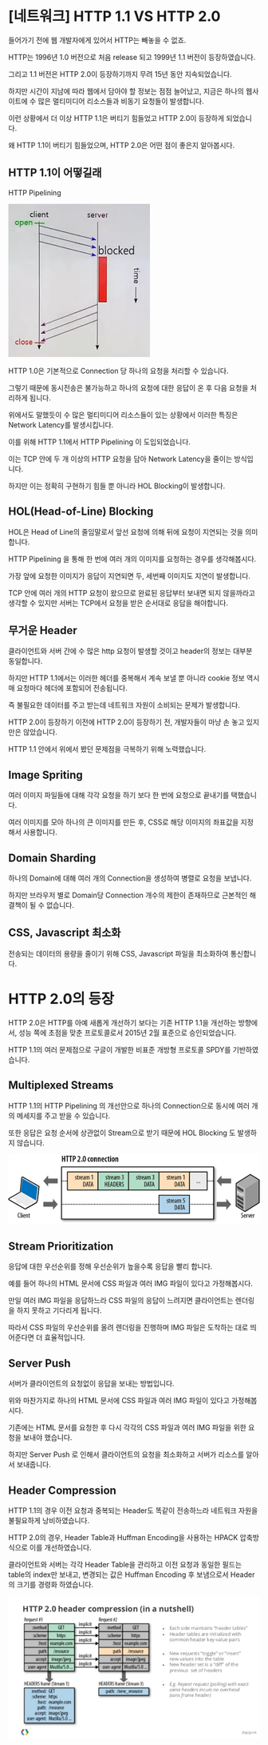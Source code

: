 # [네트워크] HTTP 1.1 VS HTTP 2.0

들어가기 전에
웹 개발자에게 있어서 HTTP는 빼놓을 수 없죠.

HTTP는 1996년 1.0 버전으로 처음 release 되고 1999년 1.1 버전이 등장하였습니다.

그리고 1.1 버전은 HTTP 2.0이 등장하기까지 무려 15년 동안 지속되었습니다.

 

하지만 시간이 지남에 따라 웹에서 담아야 할 정보는 점점 늘어났고, 지금은 하나의 웹사이트에 수 많은 멀티미디어 리소스들과 비동기 요청들이 발생합니다.

이런 상황에서 더 이상 HTTP 1.1은 버티기 힘들었고 HTTP 2.0이 등장하게 되었습니다.

왜 HTTP 1.1이 버티기 힘들었으며, HTTP 2.0은 어떤 점이 좋은지 알아봅시다.

 

## HTTP 1.1이 어떻길래
HTTP Pipelining

<img src="https://github.com/douzoneStudy/Web/blob/main/Images/HTTP/%231.png"/>

HTTP 1.0은 기본적으로 Connection 당 하나의 요청을 처리할 수 있습니다.

그렇기 때문에 동시전송은 불가능하고 하나의 요청에 대한 응답이 온 후 다음 요청을 처리하게 됩니다.

위에서도 말했듯이 수 많은 멀티미디어 리소스들이 있는 상황에서 이러한 특징은 Network Latency를 발생시킵니다.

 

이를 위해 HTTP 1.1에서 HTTP Pipelining 이 도입되었습니다.

이는 TCP 안에 두 개 이상의 HTTP 요청을 담아 Network Latency을 줄이는 방식입니다.

하지만 이는 정확히 구현하기 힘들 뿐 아니라 HOL Blocking이 발생합니다.

 

## HOL(Head-of-Line) Blocking
HOL은 Head of Line의 줄임말로서 앞선 요청에 의해 뒤에 요청이 지연되는 것을 의미합니다.

HTTP Pipelining 을 통해 한 번에 여러 개의 이미지를 요청하는 경우를 생각해봅시다.

가장 앞에 요청한 이미지가 응답이 지연되면 두, 세번째 이미지도 지연이 발생합니다.

TCP 안에 여러 개의 HTTP 요청이 왔으므로 완료된 응답부터 보내면 되지 않을까라고 생각할 수 있지만 서버는 TCP에서 요청을 받은 순서대로 응답을 해야합니다.

 

## 무거운 Header
클라이언트와 서버 간에 수 많은 http 요청이 발생할 것이고 header의 정보는 대부분 동일합니다.

하지만 HTTP 1.1에서는 이러한 헤더를 중복해서 계속 보낼 뿐 아니라 cookie 정보 역시 매 요청마다 헤더에 포함되어 전송됩니다.

즉 불필요한 데이터를 주고 받는데 네트워크 자원이 소비되는 문제가 발생합니다.

 

HTTP 2.0이 등장하기 이전에
HTTP 2.0이 등장하기 전, 개발자들이 마냥 손 놓고 있지만은 않았습니다.

HTTP 1.1 안에서 위에서 봤던 문제점을 극복하기 위해 노력했습니다.

 

## Image Spriting


여러 이미지 파일들에 대해 각각 요청을 하기 보다 한 번에 요청으로 끝내기를 택했습니다.

여러 이미지를 모아 하나의 큰 이미지를 만든 후, CSS로 해당 이미지의 좌표값을 지정해서 사용합니다.

 

## Domain Sharding


하나의 Domain에 대해 여러 개의 Connection을 생성하여 병렬로 요청을 보냅니다.

하지만 브라우저 별로 Domain당 Connection 개수의 제한이 존재하므로 근본적인 해결책이 될 수 없습니다.

 

## CSS, Javascript 최소화


전송되는 데이터의 용량을 줄이기 위해 CSS, Javascript 파일을 최소화하여 통신합니다.

 

 

# HTTP 2.0의 등장


HTTP 2.0은 HTTP를 아예 새롭게 개선하기 보다는 기존 HTTP 1.1을 개선하는 방향에서, 성능 쪽에 초점을 맞춘 프로토콜로서 2015년 2월 표준으로 승인되었습니다.

HTTP 1.1의 여러 문제점으로 구글이 개발한 비표준 개방형 프로토콜 SPDY를 기반하였습니다.

 

## Multiplexed Streams


HTTP 1.1의 HTTP Pipelining 의 개선안으로 하나의 Connection으로 동시에 여러 개의 메세지를 주고 받을 수 있습니다.

또한 응답은 요청 순서에 상관없이 Stream으로 받기 때문에 HOL Blocking 도 발생하지 않습니다.

<img src="https://github.com/douzoneStudy/Web/blob/main/Images/HTTP/%232.png"/>

## Stream Prioritization


응답에 대한 우선순위를 정해 우선순위가 높을수록 응답을 빨리 합니다.

예를 들어 하나의 HTML 문서에 CSS 파일과 여러 IMG 파일이 있다고 가정해봅시다.

만일 여러 IMG 파일을 응답하느라 CSS 파일의 응답이 느려지면 클라이언트는 렌더링을 하지 못하고 기다리게 됩니다.

따라서 CSS 파일의 우선순위를 올려 렌더링을 진행하며 IMG 파일은 도착하는 대로 띄어준다면 더 효율적입니다.

 

## Server Push


서버가 클라이언트의 요청없이 응답을 보내는 방법입니다.

위와 마찬가지로 하나의 HTML 문서에 CSS 파일과 여러 IMG 파일이 있다고 가정해봅시다.

기존에는 HTML 문서를 요청한 후 다시 각각의 CSS 파일과 여러 IMG 파일을 위한 요청을 보내야 했습니다.

하지만 Server Push 로 인해서 클라이언트의 요청을 최소화하고 서버가 리소스를 알아서 보내줍니다.

 

## Header Compression


HTTP 1.1의 경우 이전 요청과 중복되는 Header도 똑같이 전송하느라 네트워크 자원을 불필요하게 낭비하였습니다.

HTTP 2.0의 경우, Header Table과 Huffman Encoding을 사용하는 HPACK 압축방식으로 이를 개선하였습니다.

클라이언트와 서버는 각각 Header Table을 관리하고 이전 요청과 동일한 필드는 table의 index만 보내고, 변경되는 값은 Huffman Encoding 후 보냄으로서 Header의 크기를 경령화 하였습니다.

<img src="https://github.com/douzoneStudy/Web/blob/main/Images/HTTP/%233.png"/>


